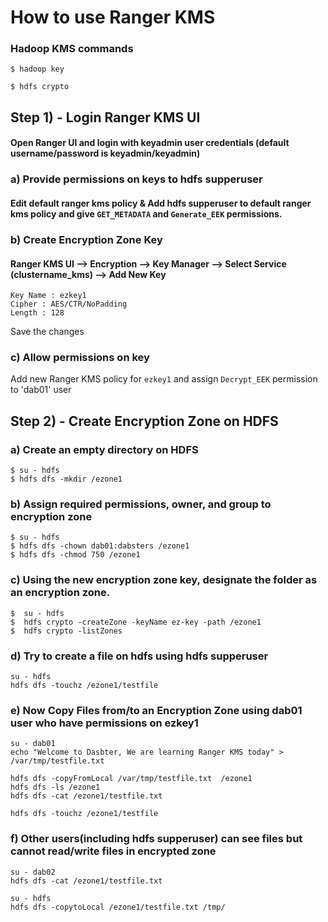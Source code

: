 # How to use Ranger KMS

### Hadoop KMS commands
`$ hadoop key`

`$ hdfs crypto`


## Step 1) - Login Ranger KMS UI 

#### Open Ranger UI and login with keyadmin user credentials (default username/password is keyadmin/keyadmin)


### a) Provide permissions on keys to hdfs supperuser

#### Edit default ranger kms policy & Add hdfs supperuser to default ranger kms policy and give `GET_METADATA` and `Generate_EEK` permissions.

### b) Create Encryption Zone Key

#### Ranger KMS UI --> Encryption --> Key Manager --> Select Service (clustername_kms) --> Add New Key 
```
Key Name : ezkey1
Cipher : AES/CTR/NoPadding
Length : 128
```
Save the changes

### c) Allow permissions on key
Add new Ranger KMS policy for `ezkey1` and assign `Decrypt_EEK` permission to 'dab01' user 

## Step 2) - Create Encryption Zone on HDFS

### a) Create an empty directory on HDFS
```
$ su - hdfs
$ hdfs dfs -mkdir /ezone1
```

### b) Assign required permissions, owner, and group to encryption zone
```
$ su - hdfs
$ hdfs dfs -chown dab01:dabsters /ezone1
$ hdfs dfs -chmod 750 /ezone1
```

### c) Using the new encryption zone key, designate the folder as an encryption zone.
```
$  su - hdfs
$  hdfs crypto -createZone -keyName ez-key -path /ezone1
$  hdfs crypto -listZones
```

### d) Try to create a file on hdfs using hdfs supperuser
```
su - hdfs
hdfs dfs -touchz /ezone1/testfile
```

### e) Now Copy Files from/to an Encryption Zone using dab01 user who have permissions on ezkey1
```
su - dab01
echo "Welcome to Dasbter, We are learning Ranger KMS today" > /var/tmp/testfile.txt

hdfs dfs -copyFromLocal /var/tmp/testfile.txt  /ezone1
hdfs dfs -ls /ezone1
hdfs dfs -cat /ezone1/testfile.txt

hdfs dfs -touchz /ezone1/testfile
```

### f) Other users(including hdfs supperuser) can see files but cannot read/write files in encrypted zone
```
su - dab02
hdfs dfs -cat /ezone1/testfile.txt

su - hdfs
hdfs dfs -copytoLocal /ezone1/testfile.txt /tmp/
```


